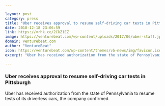 ```yaml
---

layout: post
category: press
title: "Uber receives approval to resume self-driving car tests in Pittsburgh"
date: 2018-12-18 23:06:59
link: https://vrhk.co/2CkZ1EZ
image: https://venturebeat.com/wp-content/uploads/2017/06/uber-staff.jpg?fit=3161%2C2107&strip=all
domain: venturebeat.com
author: "VentureBeat"
icon: https://venturebeat.com/wp-content/themes/vb-news/img/favicon.ico
excerpt: "Uber has received authorization from the state of Pennsylvania to resume tests of its driverless cars, the company confirmed."

---
```


### Uber receives approval to resume self-driving car tests in Pittsburgh

Uber has received authorization from the state of Pennsylvania to resume tests of its driverless cars, the company confirmed.